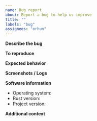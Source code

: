 ```yaml
---
name: Bug report
about: Report a bug to help us improve
title: ""
labels: "bug"
assignees: "orhun"
---
```


**Describe the bug**
<!--- A clear and concise description of what the bug is. -->

**To reproduce**
<!---
Steps to reproduce the behavior:
1. Build with '...' arguments
2. Run with '....' arguments
3. Press '....' keys
4. See error
-->

**Expected behavior**
<!--- A clear and concise description of what you expected to happen. -->

**Screenshots / Logs**
<!--- If applicable, add screenshots to help explain your problem. -->

**Software information**
<!--- Please fill the following fields -->
- Operating system: <!--- e.g. Arch GNU/Linux x86_64 5.4.8-arch1-1 -->
- Rust version: <!--- e.g. rustc 1.60.0-nightly (e789f3a3a 2022-02-11) -->
- Project version: <!--- e.g. 0.1.0 -->

**Additional context**
<!--- Add any other context about the problem here. -->
